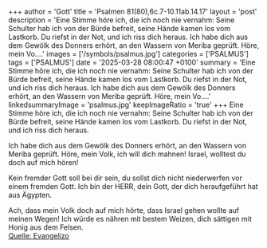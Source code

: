 +++
author = 'Gott'
title = 'Psalmen 81(80),6c.7-10.11ab.14.17'
layout = 'post'
description = 'Eine Stimme höre ich, die ich noch nie vernahm: Seine Schulter hab ich von der Bürde befreit,  seine Hände kamen los vom Lastkorb. Du riefst in der Not, und ich riss dich heraus.  Ich habe dich aus dem Gewölk des Donners erhört, an den Wassern von Meriba geprüft. Höre, mein Vo....'
images = ['/symbols/psalmus.jpg']
categories = ['PSALMUS']
tags = ['PSALMUS']
date = '2025-03-28 08:00:47 +0100'
summary = 'Eine Stimme höre ich, die ich noch nie vernahm: Seine Schulter hab ich von der Bürde befreit,  seine Hände kamen los vom Lastkorb. Du riefst in der Not, und ich riss dich heraus.  Ich habe dich aus dem Gewölk des Donners erhört, an den Wassern von Meriba geprüft. Höre, mein Vo....'
linkedsummaryImage = 'psalmus.jpg'
keepImageRatio = 'true'
+++
Eine Stimme höre ich, die ich noch nie vernahm:
Seine Schulter hab ich von der Bürde befreit, 
seine Hände kamen los vom Lastkorb.
Du riefst in der Not, und ich riss dich heraus.

Ich habe dich aus dem Gewölk des Donners erhört,
an den Wassern von Meriba geprüft.
Höre, mein Volk, ich will dich mahnen! 
Israel, wolltest du doch auf mich hören!

Kein fremder Gott soll bei dir sein, 
du sollst dich nicht niederwerfen vor einem fremden Gott.<!--more-->
Ich bin der HERR, dein Gott,
der dich heraufgeführt hat aus Ägypten.

Ach, dass mein Volk doch auf mich hörte, 
dass Israel gehen wollte auf meinen Wegen!
Ich würde es nähren mit bestem Weizen, 
dich sättigen mit Honig aus dem Felsen.<br> [Quelle: Evangelizo](https://evangeliumtagfuertag.org/DE/gospel)